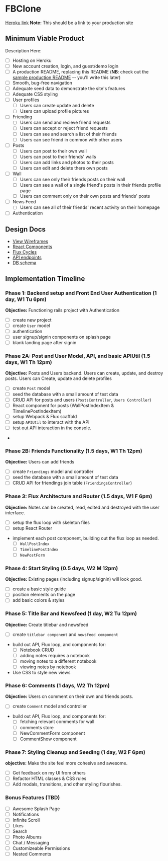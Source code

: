 # FBClone

[Heroku link][heroku] **Note:** This should be a link to your production site

[heroku]: http://www.herokuapp.com

## Minimum Viable Product

Description Here: 

- [ ] Hosting on Heroku
- [ ] New account creation, login, and guest/demo login
- [ ] A production README, replacing this README (**NB**: check out the [sample production README](docs/production_readme.md) -- you'll write this later)
- [ ] Smooth, bug-free navigation
- [ ] Adequate seed data to demonstrate the site's features
- [ ] Adequate CSS styling
- [ ] User profiles
  - [ ] Users can create update and delete
  - [ ] Users can upload profile pictures
- [ ] Friending
  - [ ] Users can send and recieve friend requests
  - [ ] Users can accept or reject friend requests
  - [ ] Users can see and search a list of their friends
  - [ ] Users can see friend in common with other users
- [ ] Posts
  - [ ] Users can post to their own wall
  - [ ] Users can post to their friends' walls
  - [ ] Users can add links and photos to their posts
  - [ ] Users can edit and delete there own posts
- [ ] Wall
  - [ ] Users can see only their friends posts on their wall
  - [ ] Users can see a wall of a single friend's posts in their friends profile page
  - [ ] Users can comment only on their own posts and friends' posts
- [ ] News Feed
  - [ ] Users can see all of their friends' recent activity on their homepage
- [ ] Authentication

## Design Docs
* [View Wireframes][views]
* [React Components][components]
* [Flux Cycles][flux-cycles]
* [API endpoints][api-endpoints]
* [DB schema][schema]

[views]: docs/views.md
[components]: docs/components.md
[flux-cycles]: docs/flux-cycles.md
[api-endpoints]: docs/api-endpoints.md
[schema]: docs/schema.md

## Implementation Timeline

### Phase 1: Backend setup and Front End User Authentication (1 day, W1 Tu 6pm)

**Objective:** Functioning rails project with Authentication

- [ ] create new project
- [ ] create `User` model
- [ ] authentication
- [ ] user signup/signin components on splash page
- [ ] blank landing page after signin

### Phase 2A: Post and User Model, API, and basic APIUtil (1.5 days, W1 Th 12pm)

**Objective:** Posts and Users backend.  Users can create, update, and destroy posts. Users can Create, update and delete profiles

- [ ] create `Post` model
- [ ] seed the database with a small amount of test data
- [ ] CRUD API for posts and users (`PostsController`, `Users Controller`)
- [ ] React component for posts (WallPostIndexItem & TimelinePostIndexItem)
- [ ] setup Webpack & Flux scaffold
- [ ] setup `APIUtil` to interact with the API
- [ ] test out API interaction in the console.
- 
### Phase 2B: Friends Functionality (1.5 days, W1 Th 12pm)

**Objective:** Users can add friends

- [ ] create `Friendings` model and controller
- [ ] seed the database with a small amount of test data
- [ ] CRUD API for friendings join table (`FriendingsController`)

### Phase 3: Flux Architecture and Router (1.5 days, W1 F 6pm)

**Objective:** Notes can be created, read, edited and destroyed with the
user interface.

- [ ] setup the flux loop with skeleton files
- [ ] setup React Router
- implement each post component, building out the flux loop as needed.
  - [ ] `WallPostIndex`
  - [ ] `TimelinePostIndex`
  - [ ] `NewPostForm`

### Phase 4: Start Styling (0.5 days, W2 M 12pm)

**Objective:** Existing pages (including signup/signin) will look good.

- [ ] create a basic style guide
- [ ] position elements on the page
- [ ] add basic colors & styles

### Phase 5: Title Bar and Newsfeed (1 day, W2 Tu 12pm)

**Objective:** Create titlebar and newsfeed

- [ ] create `titlebar component` and `newsfeed component`
- build out API, Flux loop, and components for:
  - [ ] Notebook CRUD
  - [ ] adding notes requires a notebook
  - [ ] moving notes to a different notebook
  - [ ] viewing notes by notebook
- Use CSS to style new views


### Phase 6: Comments (1 days, W2 Th 12pm)

**Objective:** Users cn comment on their own and friends posts.

- [ ] create `Comment` model and controller
- build out API, Flux loop, and components for:
  - [ ] fetching relevant comments for wall
  - [ ] comments store
  - [ ] NewCommentForm component
  - [ ] CommentShow component

### Phase 7: Styling Cleanup and Seeding (1 day, W2 F 6pm)

**objective:** Make the site feel more cohesive and awesome.

- [ ] Get feedback on my UI from others
- [ ] Refactor HTML classes & CSS rules
- [ ] Add modals, transitions, and other styling flourishes.

### Bonus Features (TBD)
- [ ] Awesome Splash Page
- [ ] Notifications
- [ ] Infinite Scroll
- [ ] Likes
- [ ] Search
- [ ] Photo Albums
- [ ] Chat / Messaging
- [ ] Customizeable Permissions
- [ ] Nested Comments

[phase-one]: docs/phases/phase1.md
[phase-two]: docs/phases/phase2.md
[phase-three]: docs/phases/phase3.md
[phase-four]: docs/phases/phase4.md
[phase-five]: docs/phases/phase5.md
